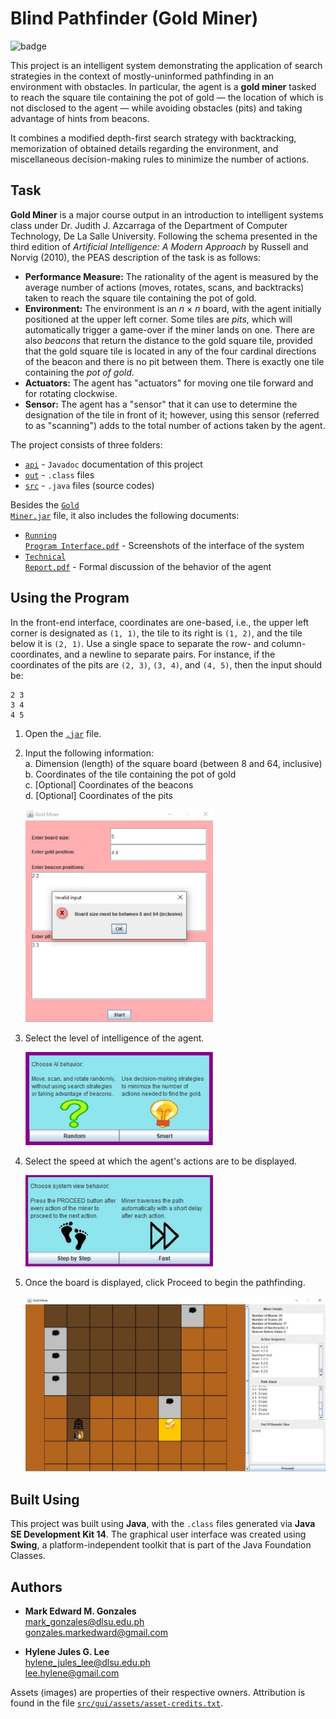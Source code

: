 # Blind Pathfinder (Gold Miner)

![badge](https://img.shields.io/badge/language-Java-orange.svg)

This project is an intelligent system demonstrating the application of search strategies in the context of mostly-uninformed pathfinding in an environment with obstacles. In particular, the agent is a <b>gold miner</b> tasked to reach the square tile containing the pot of gold &mdash; the location of which is not disclosed to the agent &mdash; while avoiding obstacles (pits) and taking advantage of hints from beacons. 

It combines a modified depth-first search strategy with backtracking, memorization of obtained details regarding the environment, and miscellaneous decision-making rules to minimize the number of actions.

## Task
<b>Gold Miner</b> is a major course output in an introduction to intelligent systems class under Dr. Judith J. Azcarraga of the Department of Computer Technology, De La Salle University. Following the schema presented in the third edition of <i>Artificial Intelligence: A Modern Approach</i> by Russell and Norvig (2010), the PEAS description of the task is as follows:

- <b>Performance Measure:</b> The rationality of the agent is measured by the average number of actions (moves, rotates, scans, and backtracks) taken to reach the square tile containing the pot of gold.
- <b>Environment:</b> The environment is an <i>n</i> &times; <i>n</i> board, with the agent initially positioned at the upper left corner. Some tiles are <i>pits</i>, which will automatically trigger a game-over if the miner lands on one. There are also <i>beacons</i> that return the distance to the gold square tile, provided that the gold square tile is located in any of the four cardinal directions of the beacon and there is no pit between them. There is exactly one tile containing the <i>pot of gold</i>.
- <b>Actuators:</b> The agent has "actuators" for moving one tile forward and for rotating clockwise. 
- <b>Sensor:</b> The agent has a "sensor" that it can use to determine the designation of the tile in front of it; however, using this sensor (referred to as "scanning") adds to the total number of actions taken by the agent.

The project consists of three folders:
- [<code>api</code>](https://github.com/memgonzales/blind-pathfinder/tree/main/api) - <code>Javadoc</code> documentation of this project
- [<code>out</code>](https://github.com/memgonzales/blind-pathfinder/tree/main/out) - <code>.class</code> files
- [<code>src</code>](https://github.com/memgonzales/blind-pathfinder/tree/main/src) - <code>.java</code> files (source codes)

Besides the [<code>Gold Miner.jar</code>](https://github.com/memgonzales/blind-pathfinder/blob/main/Gold%20Miner.jar) file, it also includes the following documents:
- [<code>Running Program Interface.pdf</code>](https://github.com/memgonzales/blind-pathfinder/blob/main/Running%20Program%20Interface.pdf) - Screenshots of the interface of the system
- [<code>Technical Report.pdf</code>](https://github.com/memgonzales/blind-pathfinder/blob/main/Technical%20Report.pdf) - Formal discussion of the behavior of the agent

## Using the Program
In the front-end interface, coordinates are one-based, i.e., the upper left corner is designated as `(1, 1)`, the tile to its right is `(1, 2)`, and the tile below it is `(2, 1)`. Use a single space to separate the row- and column-coordinates, and a newline to separate pairs. For instance, if the coordinates of the pits are `(2, 3)`, `(3, 4)`, and `(4, 5)`, then the input should be:
```
2 3
3 4
4 5
```

1. Open the [<code>.jar</code>](https://github.com/memgonzales/blind-pathfinder/blob/main/Gold%20Miner.jar) file.
2. Input the following information: <br/>
   a. Dimension (length) of the square board (between 8 and 64, inclusive) <br/>
   b. Coordinates of the tile containing the pot of gold <br/>
   c. [Optional] Coordinates of the beacons <br/>
   d. [Optional] Coordinates of the pits
      
   <img src="https://github.com/memgonzales/blind-pathfinder/blob/main/system_screenshots/GoldMiner_1.JPG?raw=True" alt="Configuration" width = 300> 

3. Select the level of intelligence of the agent. <br/>

   <img src="https://github.com/memgonzales/blind-pathfinder/blob/main/system_screenshots/GoldMiner_2.JPG?raw=True" alt="AI Intelligence" width = 300> 

4. Select the speed at which the agent's actions are to be displayed. <br/>

   <img src="https://github.com/memgonzales/blind-pathfinder/blob/main/system_screenshots/GoldMiner_3.JPG?raw=True" alt="Display Speed" width = 300>

5. Once the board is displayed, click Proceed to begin the pathfinding.

   <img src="https://github.com/memgonzales/blind-pathfinder/blob/main/system_screenshots/GoldMiner_4.JPG?raw=True" alt="Board" width = 750> 

## Built Using
This project was built using <b>Java</b>, with the <code>.class</code> files generated via <b>Java SE Development Kit 14</b>. The graphical user interface was created using <b>Swing</b>, a platform-independent toolkit that is part of the Java Foundation Classes. 

## Authors
- <b>Mark Edward M. Gonzales</b> <br/>
  mark_gonzales@dlsu.edu.ph <br/>
  gonzales.markedward@gmail.com <br/>
  
- <b>Hylene Jules G. Lee</b> <br/>
  hylene_jules_lee@dlsu.edu.ph <br/>
  lee.hylene@gmail.com
  
 Assets (images) are properties of their respective owners. Attribution is found in the file [<code>src/gui/assets/asset-credits.txt</code>](https://github.com/memgonzales/blind-pathfinder/blob/main/src/gui/assets/asset-credits.txt).
